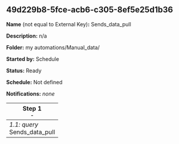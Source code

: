 ## 49d229b8-5fce-acb6-c305-8ef5e25d1b36

**Name** (not equal to External Key)**:** Sends_data_pull

**Description:** n/a

**Folder:** my automations/Manual_data/

**Started by:** Schedule

**Status:** Ready

**Schedule:** Not defined

**Notifications:** _none_


| Step 1<br>_<small>-</small>_ |
| --- |
| _1.1: query_<br>Sends_data_pull |
